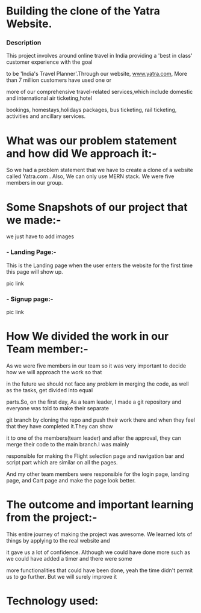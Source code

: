 # Building the clone of the Yatra Website.

###  Description

This project involves around online travel in India providing a 'best in class' customer experience with the goal  

to be 'India's Travel Planner'.Through our website, www.yatra.com, More than 7 million customers have used one or 

more of our comprehensive travel-related services,which include domestic and international air ticketing,hotel 

bookings, homestays,holidays packages, bus ticketing, rail ticketing, activities and ancillary services.


# What was our problem statement and how did We approach it:-

So we had a problem statement that we have to create a clone of a website called Yatra.com . Also, We can only use MERN stack. We were five members in our group.

# Some Snapshots of our project that we made:-

we just have to add images

### - Landing Page:- 

This is the Landing page when the user enters the website for the first time this page will show up.

pic link

### - Signup page:-

pic link

 # How We divided the work in our Team member:-
 
 As we were five members in our team so it was very important to decide how we will approach the work so that
 
 in the future we should not face any problem in merging the code, as well as the tasks, get divided into equal 
 
 parts.So, on the first day, As a team leader, I made a git repository and everyone was told to make their separate 
 
 git branch by cloning the repo and push their work there and when they feel that they have completed it.They can show
 
 it to one of the members(team leader) and after the approval, they can merge their code to the main branch.I was mainly
 
 responsible for making the Flight selection page and navigation bar and script part which are similar on all the pages.
 
 And my other team members were responsible for the login page, landing page, and Cart page and make the page look better.
 
 # The outcome and important learning from the project:-
 
 This entire journey of making the project was awesome. We learned lots of things by applying to the real website and
 
 it gave us a lot of confidence. Although we could have done more such as we could have added a timer and there were some
 
 more functionalities that could have been done, yeah the time didn't permit us to go further. But we will surely improve it
 
 # Technology used:
 
